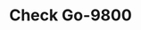 ---
f_zip-code: 42001
f_state-code: KY
title: Check Go-9800
f_phone: 270-444-9334
f_city-only: Paducah
f_address: 3200 Park Ave Paducah
f_location-unique-id: '9800'
slug: check-go-9800
updated-on: '2024-05-30T13:46:58.046Z'
created-on: '2024-05-30T13:36:59.803Z'
published-on: '2024-05-30T13:54:32.469Z'
f_city-state: cms/city/paducah-ky.md
f_company: cms/company/check-go.md
f_state: cms/state/kentucky.md
layout: '[payday-loan].html'
tags: payday-loan
---